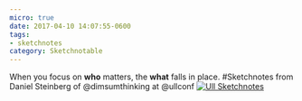 ```yaml
---
micro: true
date: 2017-04-10 14:07:55-0600
tags:
- sketchnotes
category: Sketchnotable
---
```


When you focus on **who** matters, the **what** falls in place. #Sketchnotes from Daniel Steinberg of @dimsumthinking at @ullconf [![Ull Sketchnotes](/uploads/2018/48ea571e41.jpg)](/uploads/2018/48ea571e41.jpg)